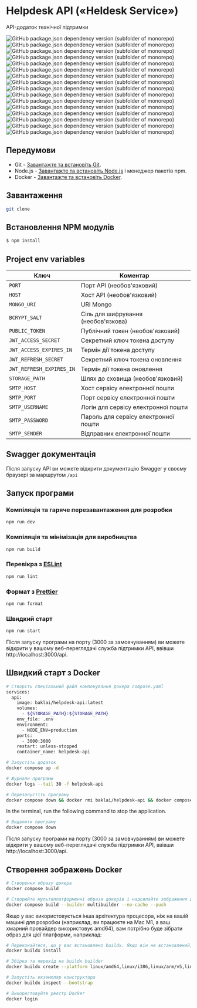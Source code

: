 # Helpdesk API («Heldesk Service»)

API-додаток технічної підтримки

![GitHub package.json dependency version (subfolder of monorepo)](https://img.shields.io/github/package-json/dependency-version/baklai/helpdesk-api-v1/@nestjs/common)
![GitHub package.json dependency version (subfolder of monorepo)](https://img.shields.io/github/package-json/dependency-version/baklai/helpdesk-api-v1/@nestjs/config)
![GitHub package.json dependency version (subfolder of monorepo)](https://img.shields.io/github/package-json/dependency-version/baklai/helpdesk-api-v1/@nestjs/core)
![GitHub package.json dependency version (subfolder of monorepo)](https://img.shields.io/github/package-json/dependency-version/baklai/helpdesk-api-v1/@nestjs/jwt)
![GitHub package.json dependency version (subfolder of monorepo)](https://img.shields.io/github/package-json/dependency-version/baklai/helpdesk-api-v1/@nestjs/mongoose)
![GitHub package.json dependency version (subfolder of monorepo)](https://img.shields.io/github/package-json/dependency-version/baklai/helpdesk-api-v1/@nestjs/passport)
![GitHub package.json dependency version (subfolder of monorepo)](https://img.shields.io/github/package-json/dependency-version/baklai/helpdesk-api-v1/@nestjs/platform-express)
![GitHub package.json dependency version (subfolder of monorepo)](https://img.shields.io/github/package-json/dependency-version/baklai/helpdesk-api-v1/@nestjs/swagger)
![GitHub package.json dependency version (subfolder of monorepo)](https://img.shields.io/github/package-json/dependency-version/baklai/helpdesk-api-v1/rxjs)
![GitHub package.json dependency version (subfolder of monorepo)](https://img.shields.io/github/package-json/dependency-version/baklai/helpdesk-api-v1/class-validator)
![GitHub package.json dependency version (subfolder of monorepo)](https://img.shields.io/github/package-json/dependency-version/baklai/helpdesk-api-v1/mongoose)
![GitHub package.json dependency version (subfolder of monorepo)](https://img.shields.io/github/package-json/dependency-version/baklai/helpdesk-api-v1/passport-jwt)
![GitHub package.json dependency version (subfolder of monorepo)](https://img.shields.io/github/package-json/dependency-version/baklai/helpdesk-api-v1/bcrypt)
![GitHub package.json dependency version (subfolder of monorepo)](https://img.shields.io/github/package-json/dependency-version/baklai/helpdesk-api-v1/dayjs)
![GitHub package.json dependency version (subfolder of monorepo)](https://img.shields.io/github/package-json/dependency-version/baklai/helpdesk-api-v1/netmask)
![GitHub package.json dependency version (subfolder of monorepo)](https://img.shields.io/github/package-json/dependency-version/baklai/helpdesk-api-v1/pingman)

## Передумови

- Git - [Завантажте та встановіть Git](https://git-scm.com/downloads).
- Node.js - [Завантажте та встановіть Node.js](https://nodejs.org/en/download/) і менеджер пакетів npm.
- Docker - [Завантажте та встановіть Docker](https://docs.docker.com/engine/install/).

## Завантаження

```bash
git clone
```

## Встановлення NPM модулів

```bash
$ npm install
```

## Project env variables

| Ключ                     | Коментар                             |
| ------------------------ | ------------------------------------ |
| `PORT`                   | Порт API (необов'язковий)            |
| `HOST`                   | Хост API (необов'язковий)            |
| `MONGO_URI`              | URI Mongo                            |
| `BCRYPT_SALT`            | Сіль для шифрування (необов'язкова)  |
| `PUBLIC_TOKEN`           | Публічний токен (необов'язковий)     |
| `JWT_ACCESS_SECRET`      | Секретний ключ токена доступу        |
| `JWT_ACCESS_EXPIRES_IN`  | Термін дії токена доступу            |
| `JWT_REFRESH_SECRET`     | Секретний ключ токена оновлення      |
| `JWT_REFRESH_EXPIRES_IN` | Термін дії токена оновлення          |
| `STORAGE_PATH`           | Шлях до сховища (необов'язковий)     |
| `SMTP_HOST`              | Хост сервісу електронної пошти       |
| `SMTP_PORT`              | Порт сервісу електронної пошти       |
| `SMTP_USERNAME`          | Логін для сервісу електронної пошти  |
| `SMTP_PASSWORD`          | Пароль для сервісу електронної пошти |
| `SMTP_SENDER`            | Відправник електронної пошти         |

## Swagger документація

Після запуску API ви можете відкрити документацію Swagger у своєму браузері за маршрутом `/api`

## Запуск програми

### Компіляція та гаряче перезавантаження для розробки

```bash
npm run dev
```

### Компіляція та мінімізація для виробництва

```bash
npm run build
```

### Перевікра з [ESLint](https://eslint.org/)

```bash
npm run lint
```

### Формат з [Prettier](https://prettier.io/)

```bash
npm run format
```

### Швидкий старт

```bash
npm run start
```

Після запуску програми на порту (3000 за замовчуванням) ви можете відкрити
у вашому веб-переглядачі служба підтримки API, ввівши http://localhost:3000/api.

## Швидкий старт з Docker

```bash
# Створіть спеціальний файл компонування докера compose.yaml
services:
  api:
    image: baklai/helpdesk-api:latest
    volumes:
      - ${STORAGE_PATH}:${STORAGE_PATH}
    env_file: .env
    environment:
      - NODE_ENV=production
    ports:
      - 3000:3000
    restart: unless-stopped
    container_name: helpdesk-api
```

```bash
# Запустіть додаток
docker compose up -d
```

```bash
# Журнали програми
docker logs --tail 30 -f helpdesk-api
```

```bash
# Перезапустіть програму
docker compose down && docker rmi baklai/helpdesk-api && docker compose up -d && docker logs -f helpdesk-api
```

In the terminal, run the following command to stop the application.

```bash
# Видалити програму
docker compose down
```

Після запуску програми на порту (3000 за замовчуванням) ви можете відкрити
у вашому веб-переглядачі служба підтримки API, ввівши http://localhost:3000/api.

## Створення зображень Docker

```bash
# Створення образу докера
docker compose build

# Створюйте мультиплатформенні образи докерів і надсилайте зображення до репозиторію
docker compose build --builder multibuilder --no-cache --push
```

Якщо у вас використовується інша архітектура процесора, ніж на вашій машині для розробки
(наприклад, ви працюєте на Mac M1, а ваш хмарний провайдер використовує amd64), вам потрібно буде
зібрати образ для цієї платформи, наприклад:

```bash
# Переконайтеся, що у вас встановлено buildx. Якщо він не встановлений, встановіть його наступним чином
docker buildx install

# Збірка та перехід на buildx builder
docker buildx create --platform linux/amd64,linux/i386,linux/arm/v5,linux/arm/v6,linux/arm/v7,linux/arm64,linux/ppc64le,linux/s390x --name multibuilder --use

# Запустіть екземпляр конструктора
docker buildx inspect --bootstrap
```

```bash
# Використовуйте реєстр Docker
docker login
```
